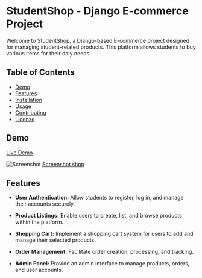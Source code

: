 # StudentShop - Django E-commerce Project

Welcome to StudentShop, a Django-based E-commerce project designed for managing student-related products. This platform allows students to buy various items for their daly needs.

## Table of Contents

- [Demo](#demo)
- [Features](#features)
- [Installation](#installation)
- [Usage](#usage)
- [Contributing](#contributing)
- [License](#license)

## Demo

[Live Demo](#) <!-- Add a link to your live demo if available -->

![Screenshot](screenshot.png) [Screenshot shop](https://github.com/thisizsandesh/StudentShop/assets/147138352/0e747ebb-9e2f-4f9e-b854-eae0e582b39d)


## Features

- **User Authentication:** Allow students to register, log in, and manage their accounts securely.
  
- **Product Listings:** Enable users to create, list, and browse products within the platform.

- **Shopping Cart:** Implement a shopping cart system for users to add and manage their selected products.

- **Order Management:** Facilitate order creation, processing, and tracking.

- **Admin Panel:** Provide an admin interface to manage products, orders, and user accounts.

